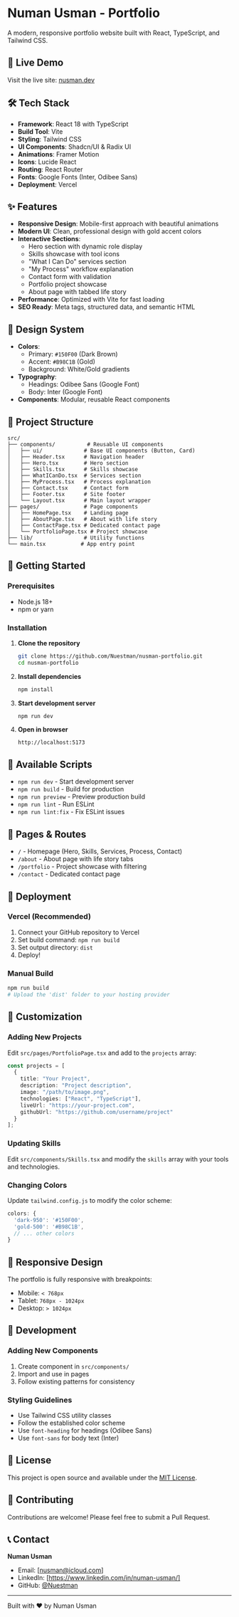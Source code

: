 # Numan Usman - Portfolio

A modern, responsive portfolio website built with React, TypeScript, and Tailwind CSS.

## 🚀 Live Demo

Visit the live site: [nusman.dev](https://nusman.dev)

## 🛠️ Tech Stack

- **Framework**: React 18 with TypeScript
- **Build Tool**: Vite
- **Styling**: Tailwind CSS
- **UI Components**: Shadcn/UI & Radix UI
- **Animations**: Framer Motion
- **Icons**: Lucide React
- **Routing**: React Router
- **Fonts**: Google Fonts (Inter, Odibee Sans)
- **Deployment**: Vercel

## ✨ Features

- **Responsive Design**: Mobile-first approach with beautiful animations
- **Modern UI**: Clean, professional design with gold accent colors
- **Interactive Sections**:
  - Hero section with dynamic role display
  - Skills showcase with tool icons
  - "What I Can Do" services section
  - "My Process" workflow explanation
  - Contact form with validation
  - Portfolio project showcase
  - About page with tabbed life story
- **Performance**: Optimized with Vite for fast loading
- **SEO Ready**: Meta tags, structured data, and semantic HTML

## 🎨 Design System

- **Colors**: 
  - Primary: `#150F00` (Dark Brown)
  - Accent: `#B98C1B` (Gold)
  - Background: White/Gold gradients
- **Typography**: 
  - Headings: Odibee Sans (Google Font)
  - Body: Inter (Google Font)
- **Components**: Modular, reusable React components

## 📁 Project Structure

```
src/
├── components/          # Reusable UI components
│   ├── ui/             # Base UI components (Button, Card)
│   ├── Header.tsx      # Navigation header
│   ├── Hero.tsx        # Hero section
│   ├── Skills.tsx      # Skills showcase
│   ├── WhatICanDo.tsx  # Services section
│   ├── MyProcess.tsx   # Process explanation
│   ├── Contact.tsx     # Contact form
│   ├── Footer.tsx      # Site footer
│   └── Layout.tsx      # Main layout wrapper
├── pages/              # Page components
│   ├── HomePage.tsx    # Landing page
│   ├── AboutPage.tsx   # About with life story
│   ├── ContactPage.tsx # Dedicated contact page
│   └── PortfolioPage.tsx # Project showcase
├── lib/                # Utility functions
└── main.tsx           # App entry point
```

## 🚀 Getting Started

### Prerequisites

- Node.js 18+ 
- npm or yarn

### Installation

1. **Clone the repository**
   ```bash
   git clone https://github.com/Nuestman/nusman-portfolio.git
   cd nusman-portfolio
   ```

2. **Install dependencies**
   ```bash
   npm install
   ```

3. **Start development server**
   ```bash
   npm run dev
   ```

4. **Open in browser**
   ```
   http://localhost:5173
   ```

## 📜 Available Scripts

- `npm run dev` - Start development server
- `npm run build` - Build for production
- `npm run preview` - Preview production build
- `npm run lint` - Run ESLint
- `npm run lint:fix` - Fix ESLint issues

## 🎯 Pages & Routes

- `/` - Homepage (Hero, Skills, Services, Process, Contact)
- `/about` - About page with life story tabs
- `/portfolio` - Project showcase with filtering
- `/contact` - Dedicated contact page

## 🚀 Deployment

### Vercel (Recommended)

1. Connect your GitHub repository to Vercel
2. Set build command: `npm run build`
3. Set output directory: `dist`
4. Deploy!

### Manual Build

```bash
npm run build
# Upload the 'dist' folder to your hosting provider
```

## 🎨 Customization

### Adding New Projects

Edit `src/pages/PortfolioPage.tsx` and add to the `projects` array:

```typescript
const projects = [
  {
    title: "Your Project",
    description: "Project description",
    image: "/path/to/image.png",
    technologies: ["React", "TypeScript"],
    liveUrl: "https://your-project.com",
    githubUrl: "https://github.com/username/project"
  }
];
```

### Updating Skills

Edit `src/components/Skills.tsx` and modify the `skills` array with your tools and technologies.

### Changing Colors

Update `tailwind.config.js` to modify the color scheme:

```javascript
colors: {
  'dark-950': '#150F00',
  'gold-500': '#B98C1B',
  // ... other colors
}
```

## 📱 Responsive Design

The portfolio is fully responsive with breakpoints:
- Mobile: `< 768px`
- Tablet: `768px - 1024px`
- Desktop: `> 1024px`

## 🔧 Development

### Adding New Components

1. Create component in `src/components/`
2. Import and use in pages
3. Follow existing patterns for consistency

### Styling Guidelines

- Use Tailwind CSS utility classes
- Follow the established color scheme
- Use `font-heading` for headings (Odibee Sans)
- Use `font-sans` for body text (Inter)

## 📄 License

This project is open source and available under the [MIT License](LICENSE).

## 🤝 Contributing

Contributions are welcome! Please feel free to submit a Pull Request.

## 📞 Contact

**Numan Usman**
- Email: [nusman@icloud.com]
- LinkedIn: [https://www.linkedin.com/in/numan-usman/]
- GitHub: [@Nuestman](https://github.com/Nuestman)

---

Built with ❤️ by Numan Usman